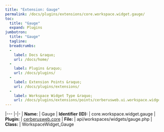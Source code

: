 ```yaml
---
title: "Extension: Gauge"
permalink: /docs/plugins/extensions/core.workspace.widget.gauge/
toc:
  title: "Gauge"
  expand: Plugins
jumbotron:
  title: "Gauge"
  tagline: 
  breadcrumbs:
  -
    label: Docs &raquo;
    url: /docs/home/
  -
    label: Plugins &raquo;
    url: /docs/plugins/
  -
    label: Extension Points &raquo;
    url: /docs/plugins/extensions/
  -
    label: Workspace Widget Type &raquo;
    url: /docs/plugins/extensions/points/cerberusweb.ui.workspace.widget
---
```


|---
|-|-
| **Name:** | Gauge
| **Identifier (ID):** | core.workspace.widget.gauge
| **Plugin:** | [cerberusweb.core](/docs/plugins/cerberusweb.core/)
| **File:** | api/workspaces/widgets/gauge.php
| **Class:** | WorkspaceWidget_Gauge

